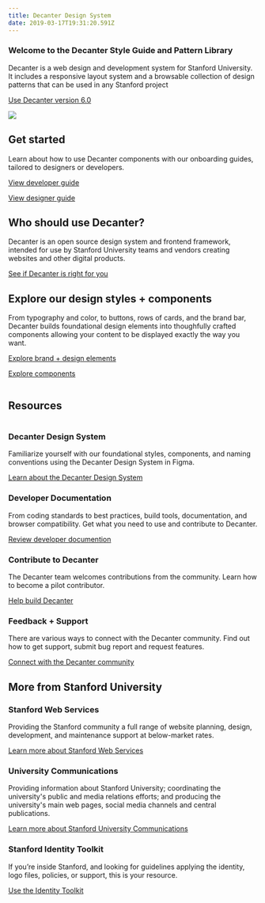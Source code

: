```yaml
---
title: Decanter Design System
date: 2019-03-17T19:31:20.591Z
---
```

<section class="homepage">
<section class="section section--welcome fullwidth narrow-content padding-vertical-md inverse">
    <h1>Welcome to the Decanter Style Guide and Pattern Library</h1>
    <p class="su-intro-text">Decanter is a web design and development system for Stanford University. It includes a responsive layout system and a browsable collection of design patterns that can be used in any Stanford project</p>
    <p><a class="su-button" href="page/use-decanter-as-a-developer-installation/">Use Decanter version 6.0</a></p>
</section>

<section class="section section--start fullwidth wide-content padding-vertical-lg inverse">
  <div class="su-card su-card--horizontal su-card--minimal">

![](/img/ui-components.png)

<div class="su-card__contents">
      <h2>Get started</h2>
      <p>Learn about how to use Decanter components with our onboarding guides, tailored to designers or developers.</p>
      <p><a href="page/use-decanter-as-a-developer/" class="su-link su-link--action">View developer guide</a></p>
      <p><a href="page/use-decanter-as-a-designer/" class="su-link su-link--action">View designer guide</a></p>
    </div>
  </div>
</section>

<section class="section section--who fullwidth narrow-content padding-vertical-md inverse">
  <div>
      <h2>Who should use Decanter?</h2>
      <p>Decanter is an open source design system and frontend framework, intended for use by Stanford University teams and vendors creating websites and other digital products. </p>
      <a href="page/about-why-decanter" class="su-button">See if Decanter is right for you</a>
  </div>
</section>

<section class="section section--components fullwidth wide-content padding-vertical-lg">
  <div class="su-card su-card--horizontal su-card--minimal">
    <div class="su-card__contents">
      <h2>Explore our design styles + components</h2>
      <p>From typography and color, to buttons,  rows of cards, and the brand bar, Decanter builds foundational design elements into thoughfully crafted components allowing your content to be displayed exactly the way you want.</p>
      <p><a href="page/brand-design-elements/" class="su-link su-link--action">Explore brand + design elements</a></p>
      <p><a href="page/components/" class="su-link su-link--action">Explore components</a></p>
    </div>
    <img src='https://media.githubusercontent.com/media/SU-SWS/decanter-web/nextjs/public/img/components-homepage.jpg' alt='' />
  </div>
</section>

<section class="section section--resources fullwidth wide-content padding-vertical-lg">
    <h2>Resources</h2>
    <div class="flex-container">
    <section class="flex-md-6-of-12">
        <img src="https://media.githubusercontent.com/media/SU-SWS/decanter-web/nextjs/public/img/icon-cubes.png" alt="" />
        <h3>Decanter Design System</h3>
        <p>Familiarize yourself with our foundational styles, components, and naming conventions using the Decanter Design System in Figma.</p>
        <a href="/section-components.html" class="su-link su-link--action">Learn about the Decanter Design System</a>
    </section>
    <section class="flex-md-6-of-12">
        <img src="https://media.githubusercontent.com/media/SU-SWS/decanter-web/nextjs/public/img/icon-file.png" alt="" />
        <h3>Developer Documentation</h3>
        <p>From coding standards to best practices, build tools, documentation, and browser compatibility. Get what you need to use and contribute to Decanter.</p>
        <a href="page/use-decanter-as-a-developer/" class="su-link su-link--action">Review developer documention</a>
    </section>
    <section class="flex-md-6-of-12">
        <img src="https://media.githubusercontent.com/media/SU-SWS/decanter-web/nextjs/public/img/icon-pencil.png" alt="" />
        <h3>Contribute to Decanter</h3>
        <p>The Decanter team welcomes contributions from the community. Learn how to become a pilot contributor.</p>
        <a href="page/about-contributing/" class="su-link su-link--action">Help build Decanter</a>
    </section>
    <section class="flex-md-6-of-12">
        <img src="https://media.githubusercontent.com/media/SU-SWS/decanter-web/nextjs/public/img/icon-comment-alt.png" alt="" />
        <h3>Feedback + Support</h3>
        <p>There are various ways to connect with the Decanter community. Find out how to get support, submit bug report and request features.</p>
        <a href="page/about-contributing-how-to-communicate/" class="su-link su-link--action">Connect with the Decanter community</a>
    </section>
    </div>
</section>

<section class="section section--more-info fullwidth wide-content padding-vertical-lg inverse">
    <h2>More from Stanford University</h2>
    <div class="flex-container">
        <section class="flex-lg-4-of-12">
            <h3>Stanford Web Services</h3>
            <p>Providing the Stanford community a full range of website planning, design, development, and maintenance support at below-market rates.</p>
            <a href="https://uit.stanford.edu/sws" class="su-link--action">Learn more about Stanford Web Services</a>
        </section>
        <section class="flex-lg-4-of-12">
            <h3>University Communications</h3>
            <p>Providing information about Stanford University; coordinating the university's public and media relations efforts; and producing the university's main web pages, social media channels and central publications.</p>
            <a href="https://ucomm.stanford.edu" class="su-link--action">Learn more about Stanford University Communications</a>
        </section>
        <section class="flex-lg-4-of-12">
            <h3>Stanford Identity Toolkit</h3>
            <p>If you’re inside Stanford, and looking for guidelines applying the identity, logo files, policies, or support, this is your resource.</p>
            <a href="https://identity.stanford.edu/" class="su-link--action">Use the Identity Toolkit</a>
        </section>
    </div>
</section>
</section>
